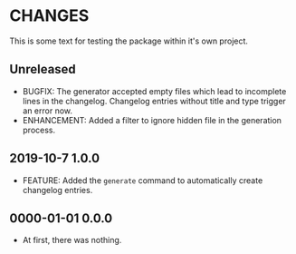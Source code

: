 # CHANGES

This is some text for testing the package within it's own project.

## Unreleased

- BUGFIX: The generator accepted empty files which lead to incomplete lines in the changelog. Changelog entries without title and type trigger an error now.
- ENHANCEMENT: Added a filter to ignore hidden file in the generation process.

## 2019-10-7 1.0.0

- FEATURE: Added the `generate` command to automatically create changelog entries.

## 0000-01-01 0.0.0

- At first, there was nothing.
